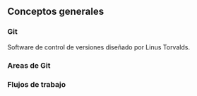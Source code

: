 ## Conceptos generales

### Git

Software de control de versiones diseñado por Linus Torvalds.

### Areas de Git

### Flujos de trabajo